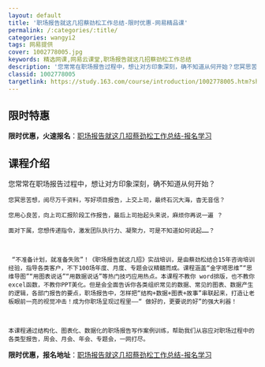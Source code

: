 ```yaml
---
layout: default
title: '职场报告就这几招蔡劲松工作总结-限时优惠-网易精品课'
permalink: /:categories/:title/
categories: wangyi2
tags: 网易提供
cover: 1002778005.jpg
keywords: 精选网课,网易云课堂,职场报告就这几招蔡劲松工作总结
description: '您常常在职场报告过程中，想让对方印象深刻，确不知道从何开始？您冥思苦想，阅尽万千资料，写好项目报告，上交上司，最终石沉大'
classid: 1002778005
targetlink: https://study.163.com/course/introduction/1002778005.htm?share=1&shareId=1025206652&utm_campaign=share&utm_medium=iphoneShare&utm_source=&utm_u=1025206652
---
```


## 限时特惠

**限时优惠，火速报名**：[职场报告就这几招蔡劲松工作总结-报名学习](https://study.163.com/course/introduction/1002778005.htm?share=1&shareId=1025206652&utm_campaign=share&utm_medium=iphoneShare&utm_source=&utm_u=1025206652)

## 课程介绍

您常常在职场报告过程中，想让对方印象深刻，确不知道从何开始？

    您冥思苦想，阅尽万千资料，写好项目报告，上交上司，最终石沉大海，杳无音信？

    您用心良苦，向上司汇报阶段工作报告，最后上司抬起头来说，麻烦你再说一遍 ？

    面对下属，您想传递指令，激发团队执行力、凝聚力，可是不知道如何说起……？

    

     “不准备计划，就准备失败”！《职场报告就这几招》实战培训，是由蔡劲松结合15年咨询培训经验，指导各类客户，不下100场年度、月度、专题会议精髓而成。课程涵盖“金字塔思维”“思维导图”“用图表说话”“用数据说话”等热门技巧应用热点。本课程不教你 word排版，也不教你excel函数，不教你PPT美化。但是会全面告诉你各类组织常见的数据、常见的图表、数据产生的逻辑，各部门报告的要点，职场报告中，怎样把“结构+数据+图表+故事”串联起来，打造让老板眼前一亮的视觉冲击！成为你职场呈现过程里——“ 做好的，更要说的好”的强大利器！



    本课程通过结构化、图表化、数据化的职场报告写作案例训练，帮助我们从容应对职场过程中的各类型报告，周会、月会、年会、专题会，一网打尽。

**限时优惠，报名地址**：[职场报告就这几招蔡劲松工作总结-报名学习](https://study.163.com/course/introduction/1002778005.htm?share=1&shareId=1025206652&utm_campaign=share&utm_medium=iphoneShare&utm_source=&utm_u=1025206652)

